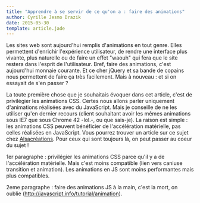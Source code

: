 ```yaml
---
title: "Apprendre à se servir de ce qu'on a : faire des animations"
author: Cyrille Jesmo Drazik
date: 2015-05-30
template: article.jade
---
```


Les sites web sont aujourd'hui remplis d'animations en tout genre. Elles permettent d'enrichir l'expérience utilisateur, de rendre une interface plus vivante, plus naturelle ou de faire un effet "waouh" qui fera que le site restera dans l'esprit de l'utilisateur. Bref, faire des animations, c'est aujourd'hui monnaie courante. Et ce cher jQuery et sa bande de copains nous permettent de faire ça très facilement. Mais à nouveau : et si on essayait de s'en passer ?

<span class="more"></span>

La toute première chose que je souhaitais évoquer dans cet article, c'est de privilégier les animations CSS. Certes nous allons parler uniquement d'animations réalisées avec du JavaScript. Mais je conseille de ne les utiliser qu'en dernier recours (client souhaitant avoir les mêmes animations sous IE7 que sous Chrome 42 -lol.-, ou que sais-je). La raison est simple : les animations CSS peuvent bénéficier de l'accélération matérielle, pas celles réalisées en JavaScript. Vous pourrez trouver un article sur ce sujet chez [Alsacréations](http://www.alsacreations.com/astuce/lire/1565-acceleration-materielle-au-service-de-vos-animations-css.html). Pour ceux qui sont toujours là, on peut passer au coeur du sujet !

1er paragraphe : privilégier les animations CSS parce qu'il y a de l'accélération matérielle. Mais c'est moins compatible (lien vers caniuse transition et animation). Les animations en JS sont moins performantes mais plus compatibles.

2eme paragraphe : faire des animations JS à la main, c'est la mort, on oublie (http://javascript.info/tutorial/animation).
